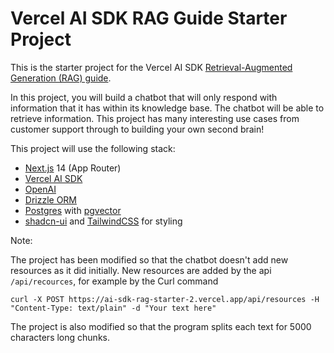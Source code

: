 # Vercel AI SDK RAG Guide Starter Project

This is the starter project for the Vercel AI SDK [Retrieval-Augmented Generation (RAG) guide](https://sdk.vercel.ai/docs/guides/rag-chatbot).

In this project, you will build a chatbot that will only respond with information that it has within its knowledge base. The chatbot will be able to retrieve information. This project has many interesting use cases from customer support through to building your own second brain!

This project will use the following stack:

- [Next.js](https://nextjs.org) 14 (App Router)
- [Vercel AI SDK](https://sdk.vercel.ai/docs)
- [OpenAI](https://openai.com)
- [Drizzle ORM](https://orm.drizzle.team)
- [Postgres](https://www.postgresql.org/) with [ pgvector ](https://github.com/pgvector/pgvector)
- [shadcn-ui](https://ui.shadcn.com) and [TailwindCSS](https://tailwindcss.com) for styling

Note:

The project has been modified so that the chatbot doesn't add new resources as it did initially. New resources are added by the api ```/api/recources```, for example by the Curl command

```
curl -X POST https://ai-sdk-rag-starter-2.vercel.app/api/resources -H "Content-Type: text/plain" -d "Your text here"
```

The project is also modified so that the program splits each text for 5000 characters long chunks.

